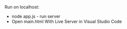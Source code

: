 Run on localhost:
- node app.js - run server
- Open main.html With Live Server in Visual Studio Code